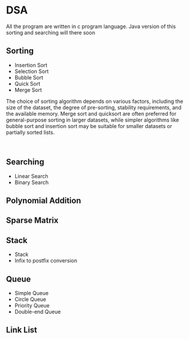 # DSA

All the program are written in c program language. Java version of this sorting and searching will there soon


## Sorting 
* Insertion Sort
* Selection Sort
* Bubble Sort
* Quick Sort
* Merge Sort

<p align="center">

The choice of sorting algorithm depends on various factors, including the size of the dataset, the degree of pre-sorting, stability requirements, and the available memory. Merge sort and quicksort are often preferred for general-purpose sorting in larger datasets, while simpler algorithms like bubble sort and insertion sort may be suitable for smaller datasets or partially sorted lists.

</p>
<br>

## Searching
* Linear Search
* Binary Search

## Polynomial Addition

## Sparse Matrix

## Stack
* Stack
* Infix to postfix conversion

## Queue
* Simple Queue
* Circle Queue
* Priority Queue
* Double-end Queue

## Link List
